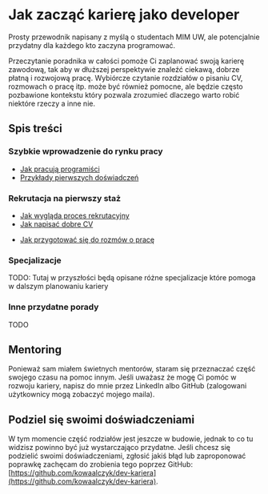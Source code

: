 # Jak zacząć karierę jako developer

Prosty przewodnik napisany z myślą o studentach MIM UW, ale potencjalnie przydatny dla
każdego kto zaczyna programować.

Przeczytanie poradnika w całości pomoże Ci zaplanować swoją karierę zawodową, tak aby w
dłuższej perspektywie znaleźć ciekawą, dobrze płatną i rozwojową pracę. Wybiórcze
czytanie rozdziałów o pisaniu CV, rozmowach o pracę itp. może być również pomocne, ale
będzie często pozbawione kontekstu który pozwala zrozumieć dlaczego warto robić niektóre
rzeczy a inne nie.

## Spis treści

### Szybkie wprowadzenie do rynku pracy

- [Jak pracują programiści](./10_praca.md)
- [Przykłady pierwszych doświadczeń](./11_pierwsze_doswiadczenia.md)
  <!-- - [Poznawanie rynku przez wydarzenia]() -->
  <!-- - [Budowanie podstawowych umiejętności]() -->

### Rekrutacja na pierwszy staż

- [Jak wygląda proces rekrutacyjny](./20_rekrutacja.md)
- [Jak napisać dobre CV](./21_cv.md)
<!-- - [Jak przygotować się do zadań programistycznych]() -->
- [Jak przygotować się do rozmów o pracę](./23_interviews.md)
<!-- - [Co warto robić podczas stażu]() -->

### Specjalizacje

TODO: Tutaj w przyszłości będą opisane różne specjalizacje które pomoga w dalszym
planowaniu kariery

<!-- - [Praca badawcza]() -->
<!-- - [DevOps]() -->
<!-- - [Data Science]() -->
<!-- - [Trading]() -->
<!-- - [Product management]() -->
<!-- - [Project management]() -->
<!-- - [Consulting]() -->

### Inne przydatne porady

TODO

<!-- - [Czym różnią się duże firmy od małych]() -->
<!-- - [Jak planować ścieżkę kariery]() -->
<!-- - [Przydatne miękkie umiejętności]() -->

## Mentoring

Ponieważ sam miałem świetnych mentorów, staram się przeznaczać część swojego czasu na
pomoc innym. Jeśli uważasz że mogę Ci pomóc w rozwoju kariery, napisz do mnie przez
LinkedIn albo GitHub (zalogowani użytkownicy mogą zobaczyć mojego maila).

## Podziel się swoimi doświadczeniami

W tym momencie część rodziałów jest jeszcze w budowie, jednak to co tu widzisz powinno
być już wystarczająco przydatne. Jeśli chcesz się podzielić swoimi doświadczeniami,
zgłosić jakiś błąd lub zaproponować poprawkę zachęcam do zrobienia tego poprzez GitHub:
[https://github.com/kowaalczyk/dev-kariera](https://github.com/kowaalczyk/dev-kariera).
